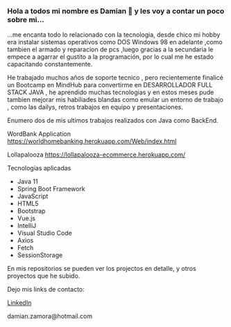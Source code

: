 ### Hola a todos mi nombre es Damian 👋 y les voy a contar un poco sobre mi... 


...me encanta todo lo relacionado con la tecnologia, desde chico mi hobby era instalar sistemas operativos como DOS Windows 98 en adelante ,como tambien el armado y reparacion de pcs ,luego gracias a la secundaria le empece a agarrar el gustito a la programación, por lo cual me he estado capacitando constantemente.

He trabajado muchos años de soporte tecnico , pero recientemente finalicé un Bootcamp en MindHub para convertirme en DESARROLLADOR FULL STACK JAVA , he aprendido muchas tecnologias y en estos meses pude tambien mejorar mis habiliades blandas como emular un entorno de trabajo , como las dailys, retros trabajos en equipo y presentaciones.

Enumero dos de mis ultimos trabajos realizados con Java como BackEnd.

WordBank Application
https://worldhomebanking.herokuapp.com/Web/index.html

Lollapalooza
https://lollapalooza-ecommerce.herokuapp.com/


Tecnologias aplicadas

  <ul >
  <li>Java 11</li>
  <li>Spring Boot Framework</li>
  <li>JavaScript</li>
  <li>HTML5</li>
  <li>Bootstrap</li>
  <li>Vue.js</li>
  <li>IntelliJ</li>
  <li>Visual Studio Code</li>
  <li>Axios</li>
  <li>Fetch</li>
  <li>SessionStorage</li>
  </ul>

En mis repositorios se pueden ver los projectos en detalle, y otros proyectos que he subido.

Dejo mis links de contacto:

<a href="https://www.linkedin.com/in/damian-zamora/">LinkedIn</a>
<p>damian.zamora@hotmail.com</p>


<!--
**damianzamora/damianzamora** is a ✨ _special_ ✨ repository because its `README.md` (this file) appears on your GitHub profile.

Here are some ideas to get you started:

- 🔭 I’m currently working on ...
- 🌱 I’m currently learning ...
- 👯 I’m looking to collaborate on ...
- 🤔 I’m looking for help with ...
- 💬 Ask me about ...
- 📫 How to reach me: ...
- 😄 Pronouns: ...
- ⚡ Fun fact: ...
-->

